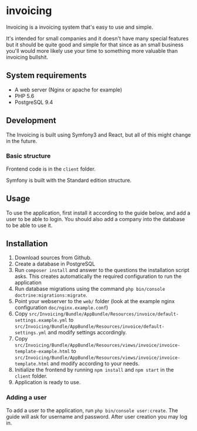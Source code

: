 # invoicing

Invoicing  is a invoicing system that's easy to use and simple. 

It's intended for small companies and it doesn't have many special features but it should be quite good and simple for that since as an small business you'll would more likely use your time to something more valuable than invoicing bullshit.

## System requirements

- A web server (Nginx or apache for example)
- PHP 5.6
- PostgreSQL 9.4

## Development

The Invoicing is built using Symfony3 and React, but all of this might change in the future.
 
### Basic structure

Frontend code is in the `client` folder.

Symfony is built with the Standard edition structure.

## Usage

To use the application, first install it according to the guide below, and add a user to be able to login. You should also add a company into the database to be able to use it.

## Installation

1. Download sources from Github.
2. Create a database in PostgreSQL
3. Run `composer install` and answer to the questions the installation script asks. This creates automatically the required configuration to run the application
4. Run database migrations using the command `php bin/console doctrine:migrations:migrate`.
5. Point your webserver to the `web/` folder (look at the example nginx configuration `doc/nginx.example.conf`)
6. Copy `src/Invoicing/Bundle/AppBundle/Resources/invoice/default-settings.example.yml` to `src/Invoicing/Bundle/AppBundle/Resources/invoice/default-settings.yml` and modify settings accordingly.
7. Copy `src/Invoicing/Bundle/AppBundle/Resources/views/invoice/invoice-template-example.html` to `src/Invoicing/Bundle/AppBundle/Resources/views/invoice/invoice-template.html` and modify according to your needs. 
8. Initialize the frontend by running `npm install` and `npm start` in the `client` folder.
9. Application is ready to use.

### Adding a user

To add a user to the application, run `php bin/console user:create`. The guide will ask for username and password. After user creation you may log in.
